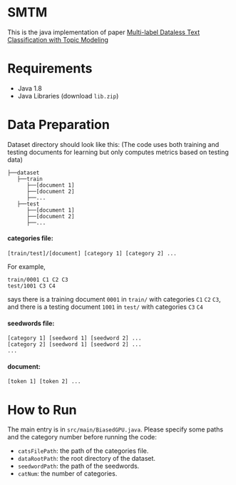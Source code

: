 # SMTM
This is the java implementation of paper [Multi-label Dataless Text Classification with Topic Modeling](https://arxiv.org/abs/1711.01563)
# Requirements
- Java 1.8
- Java Libraries (download `lib.zip`)

# Data Preparation
Dataset directory should look like this: (The code uses both training and testing documents for learning but only computes metrics based on testing data)
```
├──dataset
   ├──train
      ├──[document 1]
      ├──[document 2]
      ├──...
   ├──test
      ├──[document 1]
      ├──[document 2]
      ├──...
```
#### categories file: 
```
[train/test]/[document] [category 1] [category 2] ...
```
For example,
```
train/0001 C1 C2 C3
test/1001 C3 C4
```
says there is a training document `0001` in `train/` with categories `C1` `C2` `C3`, and there is a testing document `1001` in `test/` with categories `C3` `C4`

#### seedwords file:
```
[category 1] [seedword 1] [seedword 2] ...
[category 2] [seedword 1] [seedword 2] ...
...
```
#### document:
```
[token 1] [token 2] ...
```

# How to Run
The main entry is in `src/main/BiasedGPU.java`. Please specify some paths and the category number before running the code:

- `catsFilePath`: the path of the categories file.
- `dataRootPath`: the root directory of the dataset.
- `seedwordPath`: the path of the seedwords.
- `catNum`: the number of categories.
